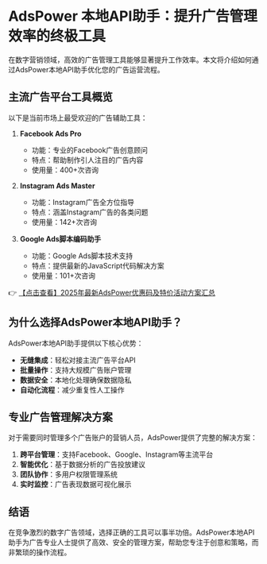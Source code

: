# AdsPower 本地API助手：提升广告管理效率的终极工具

在数字营销领域，高效的广告管理工具能够显著提升工作效率。本文将介绍如何通过AdsPower本地API助手优化您的广告运营流程。

## 主流广告平台工具概览

以下是当前市场上最受欢迎的广告辅助工具：

1. **Facebook Ads Pro**
   - 功能：专业的Facebook广告创意顾问
   - 特点：帮助制作引人注目的广告内容
   - 使用量：400+次咨询

2. **Instagram Ads Master**
   - 功能：Instagram广告全方位指导
   - 特点：涵盖Instagram广告的各类问题
   - 使用量：142+次咨询

3. **Google Ads脚本编码助手**
   - 功能：Google Ads脚本技术支持
   - 特点：提供最新的JavaScript代码解决方案
   - 使用量：101+次咨询

👉 [【点击查看】2025年最新AdsPower优惠码及特价活动方案汇总](https://bit.ly/adspower_free)

## 为什么选择AdsPower本地API助手？

AdsPower本地API助手提供以下核心优势：

- **无缝集成**：轻松对接主流广告平台API
- **批量操作**：支持大规模广告账户管理
- **数据安全**：本地化处理确保数据隐私
- **自动化流程**：减少重复性人工操作

## 专业广告管理解决方案

对于需要同时管理多个广告账户的营销人员，AdsPower提供了完整的解决方案：

1. **跨平台管理**：支持Facebook、Google、Instagram等主流平台
2. **智能优化**：基于数据分析的广告投放建议
3. **团队协作**：多用户权限管理系统
4. **实时监控**：广告表现数据可视化展示

## 结语

在竞争激烈的数字广告领域，选择正确的工具可以事半功倍。AdsPower本地API助手为广告专业人士提供了高效、安全的管理方案，帮助您专注于创意和策略，而非繁琐的操作流程。